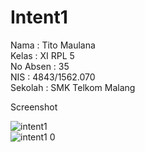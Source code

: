 # Intent1

Nama      : Tito Maulana <br>
Kelas     : XI RPL 5 <br>
No Absen  : 35 <br>
NIS       : 4843/1562.070 <br>
Sekolah   : SMK Telkom Malang <br>

Screenshot

![intent1](https://cloud.githubusercontent.com/assets/21335132/21968895/5dcd73b2-dbcc-11e6-9903-e485a6d79093.jpg)
<br>
![intent1 0](https://cloud.githubusercontent.com/assets/21335132/21968893/5dc72b38-dbcc-11e6-993d-e317e218d399.jpg)
